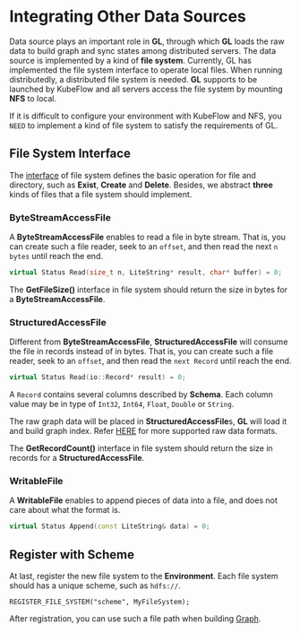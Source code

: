 # Integrating Other Data Sources

Data source plays an important role in **GL**, through which **GL** loads the raw data to build graph and sync states among distributed servers.
The data source is implemented by a kind of **file system**.
Currently, GL has implemented the file system interface to operate local files.
When running distributedly, a distributed file system is needed.
**GL** supports to be launched by KubeFlow and all servers access the file system by mounting **NFS** to local.

If it is difficult to configure your environment with KubeFlow and NFS, you `NEED` to implement a kind of file system to satisfy the requirements of GL.

## File System Interface

The [interface](../../src/platform/file_system.h) of file system defines the basic operation for file and directory, such as **Exist**, **Create** and **Delete**.
Besides, we abstract **three** kinds of files that a file system should implement.


### ByteStreamAccessFile

A **ByteStreamAccessFile** enables to read a file in byte stream.
That is, you can create such a file reader, seek to an `offset`, and then read the next `n bytes` until reach the end.

```c++
virtual Status Read(size_t n, LiteString* result, char* buffer) = 0;
```

The **GetFileSize()** interface in file system should return the size in bytes for a **ByteStreamAccessFile**.


### StructuredAccessFile

Different from **ByteStreamAccessFile**, **StructuredAccessFile** will consume the file in records instead of in bytes.
That is, you can create such a file reader, seek to an `offset`, and then read the `next Record` until reach the end.

```c++
virtual Status Read(io::Record* result) = 0;
```

A `Record` contains several columns described by **Schema**.
Each column value may be in type of `Int32`, `Int64`, `Float`, `Double` or `String`.

The raw graph data will be placed in **StructuredAccessFile**s, **GL** will load it and build graph index.
Refer [HERE](graph/data_loader.md) for more supported raw data formats.

The **GetRecordCount()** interface in file system should return the size in records for a **StructuredAccessFile**.


### WritableFile

A **WritableFile** enables to append pieces of data into a file, and does not care about what the format is.

```c++
virtual Status Append(const LiteString& data) = 0;
```

## Register with Scheme

At last, register the new file system to the **Environment**.
Each file system should has a unique scheme, such as ```hdfs://```.

```
REGISTER_FILE_SYSTEM("scheme", MyFileSystem);
```

After registration, you can use such a file path when building [Graph](graph/graph_object.md).
